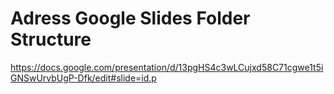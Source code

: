 
# Adress Google Slides Folder Structure

https://docs.google.com/presentation/d/13pgHS4c3wLCujxd58C71cgwe1t5iGNSwUrvbUgP-Dfk/edit#slide=id.p

